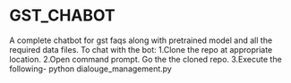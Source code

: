 # GST_CHABOT
A complete chatbot for gst faqs along with pretrained model and all the required data files.
To chat with the bot:
  1.Clone the repo at appropriate location.
  2.Open command prompt. Go the the cloned repo.
  3.Execute the following- python dialouge_management.py
  
